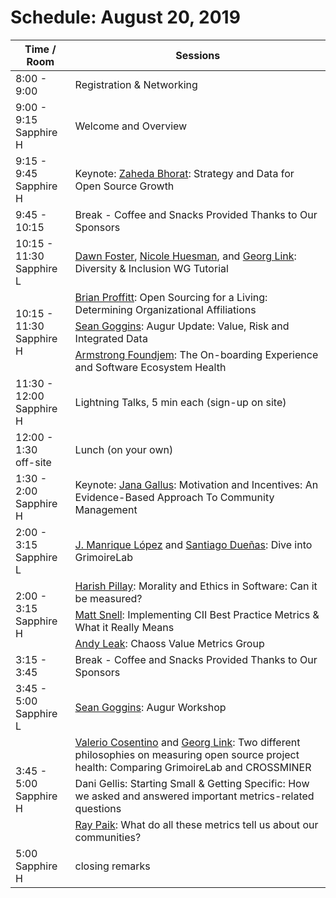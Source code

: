 # Schedule: August 20, 2019
<div>
<table>
<thead><tr><th>Time / Room</th><th>Sessions</th></tr></thead><tbody>
 <tr><td>8:00 - 9:00</td><td>Registration & Networking</td></tr>
 <tr><td>9:00 - 9:15<br>Sapphire H</td><td>Welcome and Overview </td></tr>
 <tr><td>9:15 - 9:45<br>Sapphire H</td><td>Keynote: <a href="#user-content-zaheda-bhorat">Zaheda Bhorat</a>: Strategy and Data for Open Source Growth</td></tr>
 <tr><td>9:45 - 10:15 </td><td>Break - Coffee and Snacks Provided Thanks to Our Sponsors</td></tr>
 <tr><td>10:15 - 11:30<br>Sapphire L</td><td><a href="#user-content-dawn-foster">Dawn Foster</a>, <a href="#user-content-nicole-huesman">Nicole Huesman</a>, and <a href="#user-content-georg-link">Georg Link</a>: Diversity & Inclusion WG Tutorial</td></tr>
 <tr><td rowspan=3>10:15 - 11:30<br>Sapphire H</td><td><a href="#user-content-brian-proffitt">Brian Proffitt</a>: Open Sourcing for a Living: Determining Organizational Affiliations</td></tr>
 <tr><td><a href="#user-content-sean-goggins">Sean Goggins</a>: Augur Update: Value, Risk and Integrated Data</td></tr>
 <tr><td><a href="#user-content-armstrong-foundjem">Armstrong Foundjem</a>: The On-boarding Experience and Software Ecosystem Health</td></tr>
 <tr><td>11:30 - 12:00<br>Sapphire H</td><td>Lightning Talks, 5 min each (sign-up on site)</td></tr>
 <tr><td>12:00 - 1:30<br>off-site</td><td>Lunch (on your own)</td></tr>
 <tr><td>1:30 - 2:00<br>Sapphire H</td><td>Keynote: <a href="#user-content-jana-gallus">Jana Gallus</a>: Motivation and Incentives: An Evidence-Based Approach To Community Management</td></tr>
  <tr><td>2:00 - 3:15<br>Sapphire L</td><td><a href="#user-content-j-manrique-lopez">J. Manrique López</a> and <a href="#user-content-santiago-dueñas">Santiago Dueñas</a>: Dive into GrimoireLab</td></tr>
 <tr><td rowspan=3>2:00 - 3:15<br>Sapphire H</td><td><a href="#user-content-harish-pillay">Harish Pillay</a>: Morality and Ethics in Software: Can it be measured?</td></tr>
 <tr><td><a href="#user-content-matt-snell">Matt Snell</a>: Implementing CII Best Practice Metrics & What it Really Means</td></tr>
 <tr><td><a href="#user-content-andy-leak">Andy Leak</a>: Chaoss Value Metrics Group</td></tr>
 <tr><td>3:15 - 3:45</td><td>Break - Coffee and Snacks Provided Thanks to Our Sponsors</td></tr>
 <tr><td>3:45 - 5:00<br>Sapphire L</td><td><a href="#user-content-sean-goggins">Sean Goggins</a>: Augur Workshop</td></tr>
 <tr><td rowspan=3>3:45 - 5:00<br>Sapphire H</td><td><a href="#user-content-valerio-cosentino">Valerio Cosentino</a> and <a href="#user-content-georg-link">Georg Link</a>: Two different philosophies on measuring open source project health: Comparing GrimoireLab and CROSSMINER</td></tr>
 <tr><td><a href="#"></a>Dani Gellis: Starting Small & Getting Specific: How we asked and answered important metrics-related questions</td></tr>
 <tr><td><a href="#user-content-ray-paik">Ray Paik</a>: What do all these metrics tell us about our communities?</tr>
 <tr><td>5:00<br>Sapphire H</td><td>closing remarks</td></tr>
</tbody></table>
</div>
